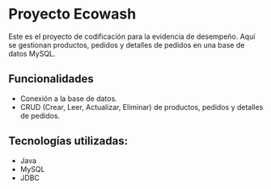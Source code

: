 # Proyecto Ecowash

Este es el proyecto de codificación para la evidencia de desempeño. Aquí se gestionan productos, pedidos y detalles de pedidos en una base de datos MySQL.

## Funcionalidades
- Conexión a la base de datos.
- CRUD (Crear, Leer, Actualizar, Eliminar) de productos, pedidos y detalles de pedidos.

## Tecnologías utilizadas:
- Java
- MySQL
- JDBC
